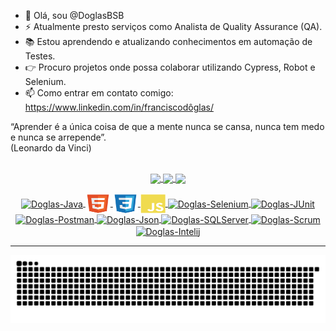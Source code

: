 

- 👋 Olá, sou @DoglasBSB
- ⚡ Atualmente presto serviços como Analista de Quality Assurance (QA).
- 📚 Estou aprendendo e atualizando conhecimentos em automação de Testes.
- 👉 Procuro projetos onde possa colaborar utilizando Cypress, Robot e Selenium.
- 📫 Como entrar em contato comigo:  https://www.linkedin.com/in/franciscodôglas/


“Aprender é a única coisa de que a mente nunca se cansa, nunca tem medo e nunca se arrepende”.   
                                                                     (Leonardo da Vinci)        
                                                                     
                                                                     
                                                                     
                                                                                                                                                                                                     
<div align="center" style="display: inline_block"><br>                                                         
  <a href="https://beacons.ai/DoglasBSB">                                     
     <img   align="center" height="180rem"  src="https://github-readme-stats.vercel.app/api?username=DoglasBSB&show_icons=true&theme=dark&include_all_commits=true&count_private=true"/>
     <img   align="center" height="180rem" src="https://github-readme-streak-stats.herokuapp.com?user=DoglasBSB&theme=dark&hide_border=true&border=0B0202EE&stroke=DD7B18"/> 
     <img  align="center" height="180rem"  src="https://github-readme-stats.vercel.app/api/top-langs/?username=DoglasBSB&layout=compact&langs_count=16&theme=dark"/>
</div>                                                                 
<div align="center" style="display: inline_block"><br> 
     <img align="center" alt="Doglas-Java" height="45" width="40" src="https://img.icons8.com/color/48/000000/java-coffee-cup-logo--v1.png">
     <img align="center" alt="Doglas-HTML" height="30" width="40" src="https://raw.githubusercontent.com/devicons/devicon/master/icons/html5/html5-original.svg">
     <img align="center" alt="Doglas-CSS" height="30" width="40" src="https://raw.githubusercontent.com/devicons/devicon/master/icons/css3/css3-original.svg">
     <img align="center" alt="Doglas-Js" height="30" width="40" src="https://raw.githubusercontent.com/devicons/devicon/master/icons/javascript/javascript-plain.svg">  
     <img align="center" alt="Doglas-Selenium" height="45" width="40"  src="https://img.icons8.com/fluency/48/000000/selenium-test-automation.png">
     <img align="center" alt="Doglas-JUnit" height="45" width="40" src=https://github.com/junit-team/junit5/blob/86465f4f491219ad0c0cf9c64eddca7b0edeb86f/assets/img/junit5-logo.svg>  
     <img align="center" alt="Doglas-Postman" height="45" width="40"  src="https://img.icons8.com/external-tal-revivo-shadow-tal-revivo/45/000000/external-postman-is-the-only-complete-api-development-environment-logo-shadow-tal-revivo.png">
    <img align="center" alt="Doglas-Json" height="45" width="40"  src="https://img.icons8.com/color/48/000000/cloud-function.png">  
    <img align="center" alt="Doglas-SQLServer" height="45" width="40" src="https://img.icons8.com/color/48/000000/microsoft-sql-server.png">
    <img align="center" alt="Doglas-Scrum" height="45" width="40" src="https://img.icons8.com/external-flaticons-flat-flat-icons/48/000000/external-scrum-agile-flaticons-flat-flat-icons-2.png">
   <img align="center" alt="Doglas-Intelij" height="45" width="40"  src="https://img.icons8.com/color/48/000000/intellij-idea.png">
</div>                                                                                                                                                                             
  
<hr>    
  
<div>



![Snake animation](https://github.com/DoglasBSB/DoglasBSB/blob/output/github-contribution-grid-snake.svg)
